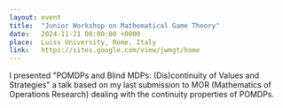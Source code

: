 ```yaml
---
layout: event
title:  "Junior Workshop on Mathematical Game Theory"
date:   2024-11-21 00:00:00 +0000
place:  Luiss University, Rome, Italy
link:   https://sites.google.com/view/jwmgt/home
---
```


I presented "POMDPs and Blind MDPs: (Dis)continuity of Values and Strategies" a talk based on my last submission to MOR (Mathematics of Operations Research) dealing with the continuity properties of POMDPs.

<!--
Here is the presentation:
<iframe src="presentations\2024-11 POMDP continuity - Rome.pdf" height="400" width="700"></iframe>
-->

